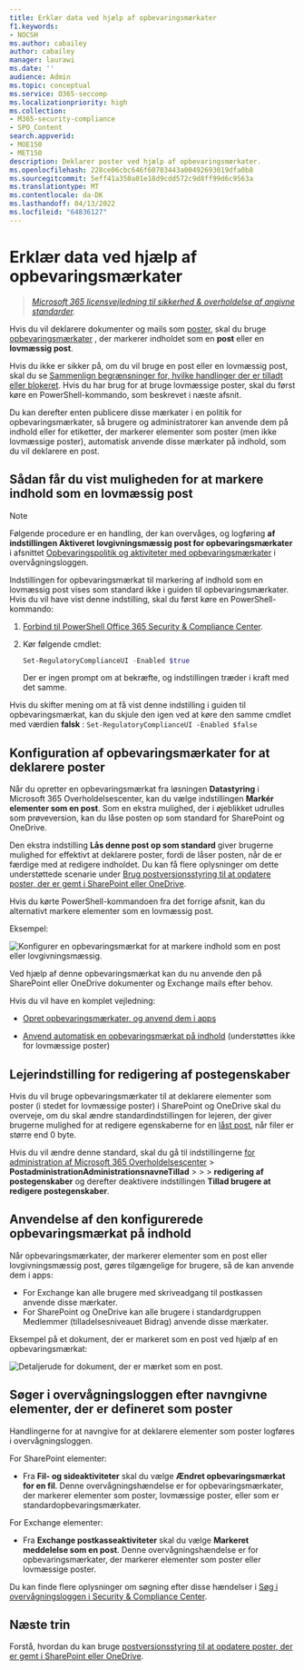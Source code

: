 ```yaml
---
title: Erklær data ved hjælp af opbevaringsmærkater
f1.keywords:
- NOCSH
ms.author: cabailey
author: cabailey
manager: laurawi
ms.date: ''
audience: Admin
ms.topic: conceptual
ms.service: O365-seccomp
ms.localizationpriority: high
ms.collection:
- M365-security-compliance
- SPO_Content
search.appverid:
- MOE150
- MET150
description: Deklarer poster ved hjælp af opbevaringsmærkater.
ms.openlocfilehash: 228ce06cbc646f60703443a00492693019dfa0b8
ms.sourcegitcommit: 5eff41a350a01e18d9cdd572c9d8ff99d6c9563a
ms.translationtype: MT
ms.contentlocale: da-DK
ms.lasthandoff: 04/13/2022
ms.locfileid: "64836127"
---
```

# <a name="declare-records-by-using-retention-labels"></a>Erklær data ved hjælp af opbevaringsmærkater

>*[Microsoft 365 licensvejledning til sikkerhed & overholdelse af angivne standarder](/office365/servicedescriptions/microsoft-365-service-descriptions/microsoft-365-tenantlevel-services-licensing-guidance/microsoft-365-security-compliance-licensing-guidance).*

Hvis du vil deklarere dokumenter og mails som [poster](records-management.md#records), skal du bruge [opbevaringsmærkater](retention.md#retention-labels) , der markerer indholdet som en **post** eller en **lovmæssig post**.

Hvis du ikke er sikker på, om du vil bruge en post eller en lovmæssig post, skal du se [Sammenlign begrænsninger for, hvilke handlinger der er tilladt eller blokeret](records-management.md#compare-restrictions-for-what-actions-are-allowed-or-blocked). Hvis du har brug for at bruge lovmæssige poster, skal du først køre en PowerShell-kommando, som beskrevet i næste afsnit.

Du kan derefter enten publicere disse mærkater i en politik for opbevaringsmærkater, så brugere og administratorer kan anvende dem på indhold eller for etiketter, der markerer elementer som poster (men ikke lovmæssige poster), automatisk anvende disse mærkater på indhold, som du vil deklarere en post.

## <a name="how-to-display-the-option-to-mark-content-as-a-regulatory-record"></a>Sådan får du vist muligheden for at markere indhold som en lovmæssig post

> [!NOTE]
> Følgende procedure er en handling, der kan overvåges, og logføring **af indstillingen Aktiveret lovgivningsmæssig post for opbevaringsmærkater** i afsnittet [Opbevaringspolitik og aktiviteter med opbevaringsmærkater](search-the-audit-log-in-security-and-compliance.md#retention-policy-and-retention-label-activities) i overvågningsloggen.

Indstillingen for opbevaringsmærkat til markering af indhold som en lovmæssig post vises som standard ikke i guiden til opbevaringsmærkater. Hvis du vil have vist denne indstilling, skal du først køre en PowerShell-kommando:

1. [Forbind til PowerShell Office 365 Security & Compliance Center](/powershell/exchange/office-365-scc/connect-to-scc-powershell/connect-to-scc-powershell).

2. Kør følgende cmdlet:

    ```powershell
    Set-RegulatoryComplianceUI -Enabled $true
    ````

    Der er ingen prompt om at bekræfte, og indstillingen træder i kraft med det samme.

Hvis du skifter mening om at få vist denne indstilling i guiden til opbevaringsmærkat, kan du skjule den igen ved at køre den samme cmdlet med værdien **falsk** : `Set-RegulatoryComplianceUI -Enabled $false`

## <a name="configuring-retention-labels-to-declare-records"></a>Konfiguration af opbevaringsmærkater for at deklarere poster

Når du opretter en opbevaringsmærkat fra løsningen **Datastyring** i Microsoft 365 Overholdelsescenter, kan du vælge indstillingen **Markér elementer som en post**. Som en ekstra mulighed, der i øjeblikket udrulles som prøveversion, kan du låse posten op som standard for SharePoint og OneDrive.

Den ekstra indstilling **Lås denne post op som standard** giver brugerne mulighed for effektivt at deklarere poster, fordi de låser posten, når de er færdige med at redigere indholdet. Du kan få flere oplysninger om dette understøttede scenarie under [Brug postversionsstyring til at opdatere poster, der er gemt i SharePoint eller OneDrive](record-versioning.md).

Hvis du kørte PowerShell-kommandoen fra det forrige afsnit, kan du alternativt markere elementer som en lovmæssig post.

Eksempel:

![Konfigurer en opbevaringsmærkat for at markere indhold som en post eller lovgivningsmæssig.](../media/declare-records.png)

Ved hjælp af denne opbevaringsmærkat kan du nu anvende den på SharePoint eller OneDrive dokumenter og Exchange mails efter behov.

Hvis du vil have en komplet vejledning:

- [Opret opbevaringsmærkater, og anvend dem i apps](create-apply-retention-labels.md)

- [Anvend automatisk en opbevaringsmærkat på indhold](apply-retention-labels-automatically.md) (understøttes ikke for lovmæssige poster)

## <a name="tenant-setting-for-editing-record-properties"></a>Lejerindstilling for redigering af postegenskaber

Hvis du vil bruge opbevaringsmærkater til at deklarere elementer som poster (i stedet for lovmæssige poster) i SharePoint og OneDrive skal du overveje, om du skal ændre standardindstillingen for lejeren, der giver brugerne mulighed for at redigere egenskaberne for en [låst post](record-versioning.md), når filer er større end 0 byte.

Hvis du vil ændre denne standard, skal du gå til indstillingerne [for administration af Microsoft 365 Overholdelsescenter](https://compliance.microsoft.com/) >  **PostadministrationAdministrationsnavneTillad** >  >  >  **redigering af postegenskaber** og derefter deaktivere indstillingen **Tillad brugere at redigere postegenskaber**.

## <a name="applying-the-configured-retention-label-to-content"></a>Anvendelse af den konfigurerede opbevaringsmærkat på indhold

Når opbevaringsmærkater, der markerer elementer som en post eller lovgivningsmæssig post, gøres tilgængelige for brugere, så de kan anvende dem i apps:

- For Exchange kan alle brugere med skriveadgang til postkassen anvende disse mærkater.
- For SharePoint og OneDrive kan alle brugere i standardgruppen Medlemmer (tilladelsesniveauet Bidrag) anvende disse mærkater.

Eksempel på et dokument, der er markeret som en post ved hjælp af en opbevaringsmærkat:

![Detaljerude for dokument, der er mærket som en post.](../media/recordversioning7.png)

## <a name="searching-the-audit-log-for-labeled-items-that-were-declared-records"></a>Søger i overvågningsloggen efter navngivne elementer, der er defineret som poster

Handlingerne for at navngive for at deklarere elementer som poster logføres i overvågningsloggen.

For SharePoint elementer:
- Fra **Fil- og sideaktiviteter** skal du vælge **Ændret opbevaringsmærkat for en fil**. Denne overvågningshændelse er for opbevaringsmærkater, der markerer elementer som poster, lovmæssige poster, eller som er standardopbevaringsmærkater.

For Exchange elementer:
- Fra **Exchange postkasseaktiviteter** skal du vælge **Markeret meddelelse som en post**. Denne overvågningshændelse er for opbevaringsmærkater, der markerer elementer som poster eller lovmæssige poster.

Du kan finde flere oplysninger om søgning efter disse hændelser i [Søg i overvågningsloggen i Security & Compliance Center](search-the-audit-log-in-security-and-compliance.md#file-and-page-activities).

## <a name="next-steps"></a>Næste trin

Forstå, hvordan du kan bruge [postversionsstyring til at opdatere poster, der er gemt i SharePoint eller OneDrive](record-versioning.md).